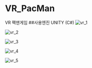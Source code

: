 # VR_PacMan
VR 팩맨게임
##사용엔진 UNITY (C#)
![vr_1](https://user-images.githubusercontent.com/44694917/70127623-b6852d80-16be-11ea-8713-9c924334546a.JPG)

![vr_2](https://user-images.githubusercontent.com/44694917/70127626-b9801e00-16be-11ea-8a00-6549c6676baf.JPG)

![vr_3](https://user-images.githubusercontent.com/44694917/70127684-db79a080-16be-11ea-8fb4-534fbbba0296.JPG)

![vr_4](https://user-images.githubusercontent.com/44694917/70127683-db79a080-16be-11ea-8deb-24e01d78c789.JPG)

![vr_5](https://user-images.githubusercontent.com/44694917/70127682-dae10a00-16be-11ea-814b-4302a93655f6.JPG)

